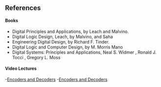 ## References
#### Books
- Digital Principles and Applications, by Leach and Malvino.
- Digital Logic Design, Leach, by Malvino, and Saha
- Engineering Digital Design, by Richard F. Tinder.
- Digital Logic and Computer Design, by M. Morris Mano
- Digital Systems: Principles and Applications, Neal S. Widmer , Ronald J. Tocci , Gregory L. Moss

#### Video Lectures
-[Encoders and Decoders](http://nptel.ac.in/courses/117106114)
-[Encoders and Decoders](http://nptel.ac.in/courses/117106086)
